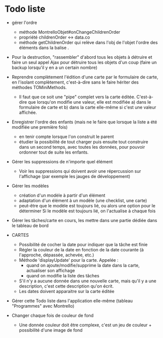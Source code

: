 # Todo liste

* gérer l'ordre 
  * méthode MontrelloObjet#onChangeChildrenOrder
  * propriété childrenOrder <-> data.co
  * méthode getChildrenOrder qui relève dans l'obj de l'objet l'ordre des éléments dans la balise <children>.

* Pour la destruction, "rassembler" d'abord tous les objets à détruire et faire un seul appel Ajax pour détruire tous les objets d'un coup (faire un backup lorsqu'il y en a un certain nombre)

* Reprendre complètement l'édition d'une carte par le formulaire de carte, en l'isolant complètement, c'est-à-dire sans le faire hériter des méthodes TOMiniMethods.
  * Il faut que ce soit une "pipe" complet vers la carte éditée. C'est-à-dire que lorsqu'on modifie une valeur, elle est modifiée a) dans le formulaire de carte et b) dans la carte elle-même si c'est une valeur affichée.

* Enregistrer l'ordre des enfants (mais ne le faire que lorsque la liste a été modifiée une première fois)
  * en tenir compte lorsque l'on construit le parent
  * étudier la possibilité de tout charger puis ensuite tout construire dans un second temps, avec toutes les données, pour pouvoir ordonner tout de suite les enfants.

* Gérer les suppressions de n'importe quel élément
  * Voir les suppressions qui doivent avoir une répercussion sur l'affichage (par exemple les jauges de développement)

* Gérer les modèles
  - création d'un modèle à partir d'un élément
  - adaptation d'un élément à un modèle (une checklist, une carte)
  - peut-être que le modèle est toujours lié, ou alors une option pour le déterminer
    Si le modèle est toujours lié, on l'actualise à chaque fois

* Gérer les tâches/carte en cours, les mettre dans une partie dédiée dans le tableau de bord

* CARTES
  * Possibilité de cocher la date pour indiquer que la tâche est finie
  * Régler la couleur de la date en fonction de la date courante (à l'approche, dépassée, achevée, etc.)
  * Méthode 'displayUpdate' pour la carte. Appelée :
    * quand on ajoute/modifie/supprime la date dans la carte, actualiser son affichage
    * quand on modifie la liste des tâches
  * S'il n'y a aucune donnée dans une nouvelle carte, mais qu'il y a une description, c'est cette description qu'on écrit.
  * Les dates doivent apparaitre sur la carte éditée

* Gérer cette Todo liste dans l'application elle-même (tableau "Programmes" avec Montrello)

* Changer chaque fois de couleur de fond
  * Une donnée couleur doit être complexe, c'est un jeu de couleur + possibilité d'une image de fond